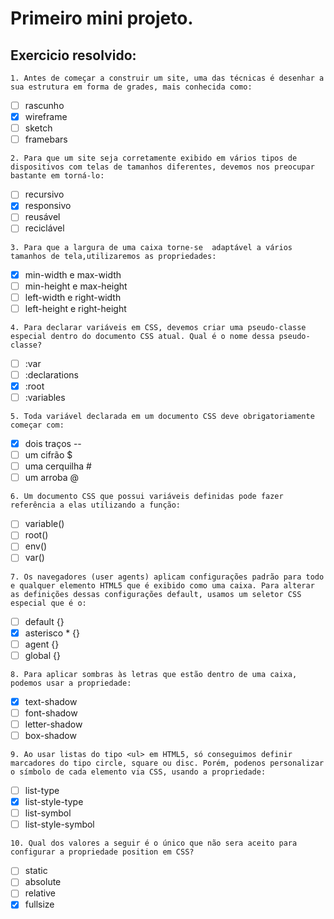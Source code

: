 # Primeiro mini projeto.

## Exercicio resolvido:

`1. Antes de começar a construir um site, uma das técnicas é desenhar a sua estrutura em forma de grades, mais conhecida como:`
* [ ] rascunho
* [x] wireframe
* [ ] sketch
* [ ] framebars

`2. Para que um site seja corretamente exibido em vários tipos de dispositivos com telas de tamanhos diferentes, devemos nos preocupar bastante em torná-lo:`
* [ ] recursivo
* [x] responsivo
* [ ] reusável
* [ ] reciclável

`3. Para que a largura de uma caixa torne-se  adaptável a vários tamanhos de tela,utilizaremos as propriedades:`
* [x] min-width e max-width
* [ ] min-height e max-height
* [ ] left-width e right-width
* [ ] left-height e right-height

`4. Para declarar variáveis em CSS, devemos criar uma pseudo-classe especial dentro do documento CSS atual. Qual é o nome dessa pseudo-classe?`
* [ ] :var
* [ ] :declarations
* [x] :root
* [ ] :variables

`5. Toda variável declarada em um documento CSS deve obrigatoriamente começar com:`
* [x] dois traços --
* [ ] um cifrão $
* [ ] uma cerquilha #
* [ ] um arroba @

`6. Um documento CSS que possui variáveis definidas pode fazer referência a elas utilizando a função:`
* [ ] variable()
* [ ] root()
* [ ] env()
* [ ] var()

`7. Os navegadores (user agents) aplicam configurações padrão para todo e qualquer elemento HTML5 que é exibido como uma caixa. Para alterar as definições dessas configurações default, usamos um seletor CSS especial que é o:`
* [ ] default {}
* [x] asterisco * {}
* [ ] agent {}
* [ ] global {}

`8. Para aplicar sombras às letras que estão dentro de uma caixa, podemos usar a propriedade:`
* [x] text-shadow
* [ ] font-shadow
* [ ] letter-shadow
* [ ] box-shadow

`9. Ao usar listas do tipo <ul> em HTML5, só conseguimos definir marcadores do tipo circle, square ou disc. Porém, podenos personalizar o símbolo de cada elemento via CSS, usando a propriedade:`
* [ ] list-type
* [x] list-style-type
* [ ] list-symbol
* [ ] list-style-symbol

`10. Qual dos valores a seguir é o único que não sera aceito para configurar a propriedade position em CSS?`
* [ ] static
* [ ] absolute
* [ ] relative
* [x] fullsize